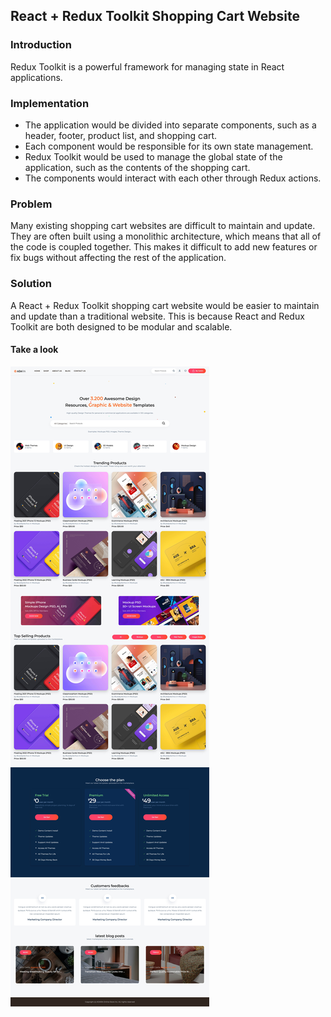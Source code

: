 ## React + Redux Toolkit Shopping Cart Website

### Introduction

Redux Toolkit is a powerful framework for managing state in React applications.

### Implementation

* The application would be divided into separate components, such as a header, footer, product list, and shopping cart.
* Each component would be responsible for its own state management.
* Redux Toolkit would be used to manage the global state of the application, such as the contents of the shopping cart.
* The components would interact with each other through Redux actions.

### Problem

Many existing shopping cart websites are difficult to maintain and update.
They are often built using a monolithic architecture, which means that all of the code is coupled together. This makes it difficult to add new features or fix bugs without affecting the rest of the application.

### Solution

A React + Redux Toolkit shopping cart website would be easier to maintain and update than a traditional website. This is because React and Redux Toolkit are both designed to be modular and scalable.

#### Take a look

![Website Overview](./public/images/adara.jpg)